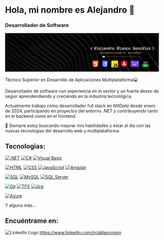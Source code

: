 # Hola, mi nombre es Alejandro 👋
### Desarrollador de Software


![Banner LinkedIn](./BannerLinkedIn.png)


Técnico Superior en Desarrollo de Aplicaciones Multiplataforma💻

Desarrollador de software con experiencia en el sector y un fuerte deseo de seguir aprendendiendo y creciendo en la industria tecnológica.

Actualmente trabajo como desarrollador full stack en *NttData* desde enero de 2024, participando en proyectos del entorno .NET y contribuyendo tanto en el backend como en el frontend.

🔎 Siempre estoy buscando mejorar mis habilidades y estar al día con las nuevas tecnologías del desarrollo web y multiplataforma.

## Tecnologías:
[![.NET](https://img.shields.io/badge/.NET-512BD4?style=for-the-badge&logo=dotnet&logoColor=white&labelColor=101010)]()
[![C#](https://img.shields.io/badge/C%23-239120?style=for-the-badge&logo=c-sharp&logoColor=white&labelColor=101010)]()
[![Visual Basic](https://img.shields.io/badge/Visual_Basic-9457AB?style=for-the-badge&logo=visual-studio&logoColor=white&labelColor=101010)]()


[![HTML](https://img.shields.io/badge/HTML-E34F26?style=for-the-badge&logo=html5&logoColor=white&labelColor=101010)]()
[![CSS](https://img.shields.io/badge/CSS-1572B6?style=for-the-badge&logo=css3&logoColor=white&labelColor=101010)]()
[![JavaScript](https://img.shields.io/badge/JavaScript-F7DF1E?style=for-the-badge&logo=javascript&logoColor=white&labelColor=101010)]()
[![Angular](https://img.shields.io/badge/Angular-DD0031?style=for-the-badge&logo=angular&logoColor=white&labelColor=101010)]()


[![SQL](https://img.shields.io/badge/SQL-003B57?style=for-the-badge&logo=sql&logoColor=white&labelColor=101010)]()
[![MySQL](https://img.shields.io/badge/MySQL-4479A1?style=for-the-badge&logo=mysql&logoColor=white&labelColor=101010)]()
[![SQL Server](https://img.shields.io/badge/SQL%20Server-CC2927?style=for-the-badge&logo=microsoft-sql-server&logoColor=white&labelColor=101010)]()

[![Git](https://img.shields.io/badge/Git-F05032?style=for-the-badge&logo=git&logoColor=white&labelColor=101010)]()
[![TFS](https://img.shields.io/badge/TFS-0052CC?style=for-the-badge&logo=azure-devops&logoColor=white&labelColor=101010)]()
[![Jira](https://img.shields.io/badge/Jira-0052CC?style=for-the-badge&logo=jira&logoColor=white&labelColor=101010)]()

[![Azure](https://img.shields.io/badge/Azure-0078D4?style=for-the-badge&logo=azure&logoColor=white&labelColor=101010)]()


Y alguna más...


## Encuéntrame en:
![LinkedIn Logo](https://upload.wikimedia.org/wikipedia/commons/thumb/c/ca/LinkedIn_logo_initials.png/20px-LinkedIn_logo_initials.png)  https://www.linkedin.com/in/ablancogon
